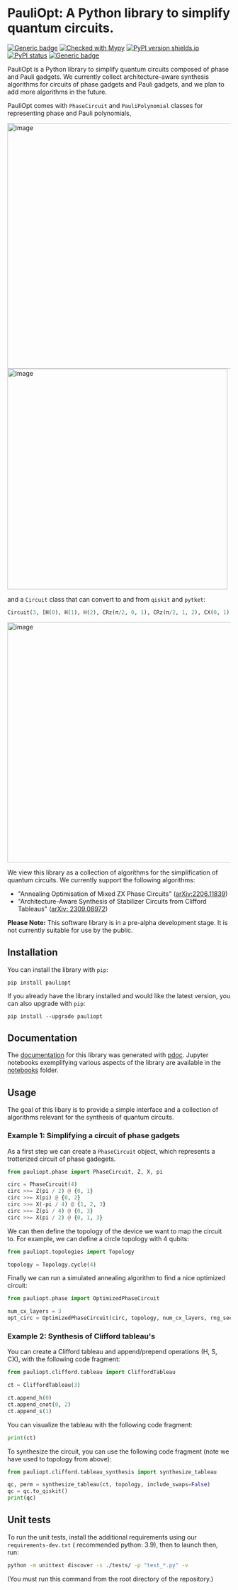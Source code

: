 # PauliOpt: A Python library to simplify quantum circuits.

[![Generic badge](https://img.shields.io/badge/python-3.8+-green.svg)](https://docs.python.org/3.8/)
[![Checked with Mypy](http://www.mypy-lang.org/static/mypy_badge.svg)](https://github.com/python/mypy)
[![PyPI version shields.io](https://img.shields.io/pypi/v/pauliopt.svg)](https://pypi.python.org/pypi/pauliopt/)
[![PyPI status](https://img.shields.io/pypi/status/pauliopt.svg)](https://pypi.python.org/pypi/pauliopt/)
[![Generic badge](https://img.shields.io/badge/supported%20by-Hashberg%20Quantum-blue)](https://hashberg.io/)

PauliOpt is a Python library to simplify quantum circuits composed of phase and Pauli
gadgets. We currently collect architecture-aware synthesis algorithms for circuits of
phase gadgets and Pauli gadgets, and we plan to add more algorithms in the future.

PauliOpt comes with `PhaseCircuit` and `PauliPolynomial` classes for representing phase and Pauli polynomials,

<img width="553" alt="image" src="https://github.com/hashberg-io/pauliopt/assets/13847804/0f8b1480-43fa-47b5-bc84-47d3e8496c68">

<img width="497" alt="image" src="https://github.com/hashberg-io/pauliopt/assets/13847804/96dbbc2d-f02a-4575-827b-ae85ce45f3bb">

and a `Circuit` class that can convert to and from `qiskit` and `pytket`:
```python
Circuit(3, [H(0), H(1), H(2), CRz(π/2, 0, 1), CRz(π/2, 1, 2), CX(0, 1), CX(1, 2)])
```
<img width="541" alt="image" src="https://github.com/hashberg-io/pauliopt/assets/13847804/21e69336-a4f3-46b8-9e98-6d0cd611fbf1">

We view this library as a collection of algorithms for the simplification of quantum
circuits. We currently support the following algorithms:

- "Annealing Optimisation of Mixed ZX Phase Circuits" ([arXiv:2206.11839](https://arxiv.org/abs/2206.11839))
- "Architecture-Aware Synthesis of Stabilizer Circuits from Clifford Tableaus" ([arXiv:
  2309.08972](https://arxiv.org/abs/2309.08972))

**Please Note:** This software library is in a pre-alpha development stage. It is not
currently suitable for use by the public.

## Installation

You can install the library with `pip`:

```
pip install pauliopt
```

If you already have the library installed and would like the latest version, you can also
upgrade with `pip`:

```
pip install --upgrade pauliopt
```

## Documentation

The [documentation](https://hashberg-io.github.io/pauliopt) for this library
was generated with [pdoc](https://pdoc3.github.io/pdoc/). Jupyter notebooks exemplifying
various aspects of the library are available in the [notebooks](./notebooks) folder.

## Usage

The goal of this libary is to provide a simple interface and a collection of algorithms
relevant for the synthesis of quantum circuits.

### Example 1: Simplifying a circuit of phase gadgets

As a first step we can create a ``PhaseCircuit`` object, which represents a trotterized
circuit of phase gadegets.

```python
from pauliopt.phase import PhaseCircuit, Z, X, pi

circ = PhaseCircuit(4)
circ >>= Z(pi / 2) @ {0, 1}
circ >>= X(pi) @ {0, 2}
circ >>= X(-pi / 4) @ {1, 2, 3}
circ >>= Z(pi / 4) @ {0, 3}
circ >>= X(pi / 2) @ {0, 1, 3}
```

We can then define the topology of the device we want to map the circuit to. For example,
we can define a circle topology with 4 qubits:

```python
from pauliopt.topologies import Topology

topology = Topology.cycle(4)
```

Finally we can run a simulated annealing algorithm to find a nice optimized circuit:

```python
from pauliopt.phase import OptimizedPhaseCircuit

num_cx_layers = 3
opt_circ = OptimizedPhaseCircuit(circ, topology, num_cx_layers, rng_seed=0)
```

### Example 2: Synthesis of Clifford tableau's

You can create a Clifford tableau and append/prepend operations (H, S, CX), with the
following code fragment:

```python
from pauliopt.clifford.tableau import CliffordTableau

ct = CliffordTableau(3)

ct.append_h(0)
ct.append_cnot(0, 2)
ct.append_s(1)
```

You can visualize the tableau with the following code fragment:

```python
print(ct)
```

To synthesize the circuit, you can use the following code fragment (note we have used to
topology from above):

```python
from pauliopt.clifford.tableau_synthesis import synthesize_tableau

qc, perm = synthesize_tableau(ct, topology, include_swaps=False)
qc = qc.to_qiskit()
print(qc)
```

## Unit tests

To run the unit tests, install the additional requirements using
our `requirements-dev.txt` (
recommended python: 3.9), then to launch then, run:

```bash
python -m unittest discover -s ./tests/ -p "test_*.py" -v 
```

(You must run this command from the root directory of the repository.)
